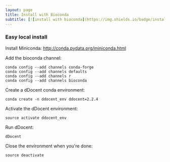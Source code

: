 ```yaml
---
layout: page
title: Install with Bioconda
subtitle: [![install with bioconda](https://img.shields.io/badge/install%20with-bioconda-brightgreen.svg?style=flat-square)](http://bioconda.github.io/recipes/ddocent/README.html)
---
```




### Easy local install 

Install Miniconda: http://conda.pydata.org/miniconda.html

Add the bioconda channel:

```
conda config --add channels conda-forge
conda config --add channels defaults
conda config --add channels r
conda config --add channels bioconda
```

Create a dDocent conda environment:

```
conda create -n ddocent_env ddocent=2.2.4
```

Activate the dDocent environment:

```
source activate ddocent_env
```

Run dDocent:

```
dDocent
```

Close the environment when you're done:

```
source deactivate
```
